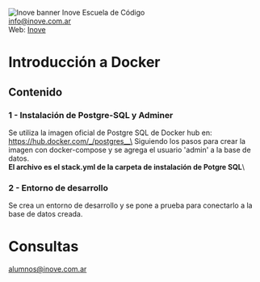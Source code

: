 ![Inove banner](/inove.jpg)
Inove Escuela de Código\
info@inove.com.ar\
Web: [Inove](http://inove.com.ar)

# Introducción a Docker

## Contenido

### 1 - Instalación de Postgre-SQL y Adminer

Se utiliza la imagen oficial de Postgre SQL de Docker hub en: https://hub.docker.com/_/postgres__\
Siguiendo los pasos para crear la imagen con docker-compose y se agrega el usuario 'admin' a la base de datos.__\
El archivo es el stack.yml de la carpeta de instalación de Potgre SQL__\

### 2 - Entorno de desarrollo
Se crea un entorno de desarrollo y se pone a prueba para conectarlo a la base de datos creada.

# Consultas
alumnos@inove.com.ar


